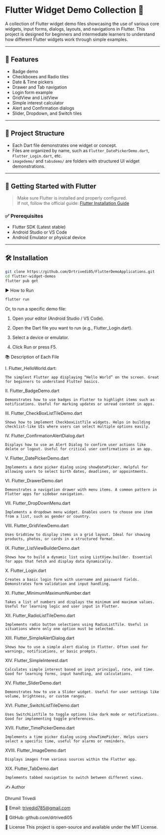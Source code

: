 # Flutter Widget Demo Collection 🚀

A collection of Flutter widget demo files showcasing the use of various core widgets, input forms, dialogs, layouts, and navigations in Flutter. This project is designed for beginners and intermediate learners to understand how different Flutter widgets work through simple examples.

---

## 🧰 Features

- Badge demo  
- Checkboxes and Radio tiles  
- Date & Time pickers  
- Drawer and Tab navigation  
- Login form example  
- GridView and ListView  
- Simple interest calculator  
- Alert and Confirmation dialogs  
- Slider, Dropdown, and Switch tiles  

---

## 📁 Project Structure

- Each Dart file demonstrates one widget or concept.
- Files are organized by name, such as `Flutter_DatePickerDemo.dart`, `Flutter_Login.dart`, etc.
- `imagedemo/` and `tabsdemo/` are folders with structured UI widget demonstrations.

---

## 🚀 Getting Started with Flutter

> Make sure Flutter is installed and properly configured.  
> If not, follow the official guide: [Flutter Installation Guide](https://flutter.dev/docs/get-started/install)

### ✅ Prerequisites

- Flutter SDK (Latest stable)
- Android Studio or VS Code
- Android Emulator or physical device

---

## 🛠️ Installation

```bash
git clone https://github.com/Drtrivedi05/FlutterDemoApplications.git
cd flutter-widget-demos
flutter pub get
```

▶️ How to Run
```bash
flutter run
```
Or, to run a specific demo file:

  1. Open your editor (Android Studio / VS Code).

  2. Open the Dart file you want to run (e.g., Flutter_Login.dart).

  3. Select a device or emulator.

  4. Click Run or press F5.


📚 Description of Each File

  I. Flutter_HelloWorld.dart:

    The simplest Flutter app displaying “Hello World” on the screen. Great for beginners to understand Flutter basics.

  II. Flutter_BadgeDemo.dart

    Demonstrates how to use badges in Flutter to highlight items such as notifications. Useful for marking updates or unread content in apps.

  III. Flutter_CheckBoxListTileDemo.dart

    Shows how to implement CheckboxListTile widgets. Helps in building checklist-like UIs where users can select multiple options easily.

  IV. Flutter_ConfirmationAlertDialog.dart

    Displays how to use an Alert Dialog to confirm user actions like delete or logout. Useful for critical user confirmations in an app.

  V. Flutter_DatePickerDemo.dart

    Implements a date picker dialog using showDatePicker. Helpful for allowing users to select birth dates, deadlines, or appointments.

  VI. Flutter_DrawerDemo.dart

    Demonstrates a navigation drawer with menu items. A common pattern in Flutter apps for sidebar navigation.

  VII. Flutter_DropDownMenu.dart

    Implements a dropdown menu widget. Enables users to choose one item from a list, such as gender or country.

  VIII. Flutter_GridViewDemo.dart

    Uses GridView to display items in a grid layout. Ideal for showing products, photos, or cards in a structured format.

  IX. Flutter_ListViewBuilderDemo.dart

    Shows how to build a dynamic list using ListView.builder. Essential for apps that fetch and display data dynamically.

  X. Flutter_Login.dart

    Creates a basic login form with username and password fields. Demonstrates form validation and input handling.

  XI. Flutter_MinimumMaximumNumber.dart

    Takes a list of numbers and displays the minimum and maximum values. Useful for learning logic and user input in Flutter.

  XII. Flutter_RadioListTileDemo.dart

    Implements radio button selections using RadioListTile. Useful in situations where only one option must be selected.

  XIII. Flutter_SimpleAlertDialog.dart

    Shows how to use a simple alert dialog in Flutter. Often used for warnings, notifications, or basic prompts.

  XIV. Flutter_SimpleInterest.dart

    Calculates simple interest based on input principal, rate, and time. Good for learning forms, input handling, and calculations.

  XV. Flutter_SliderDemo.dart

    Demonstrates how to use a Slider widget. Useful for user settings like volume, brightness, or custom ranges.

  XVI. Flutter_SwitchListTileDemo.dart

    Uses SwitchListTile to toggle options like dark mode or notifications. Good for implementing toggle preferences.

  XVII. Flutter_TimePickerDemo.dart

    Implements a time picker dialog using showTimePicker. Helps users select a specific time, useful for alarms or reminders.

  XVIII. Flutter_ImageDemo.dart
  
    Displays images from various sources within the Flutter app.

  XIX. Flutter_TabDemo.dart

    Implements tabbed navigation to switch between different views.

✍️ Author

Dhrumil Trivedi

📧 Email: trivedid785@gmail.com

🔗 GitHub: github.com/drtrivedi05

📄 License
This project is open-source and available under the MIT License.
